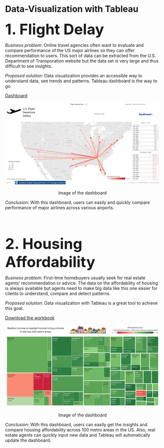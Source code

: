 # Data-Visualization with Tableau

<font size="+10">**1. Flight Delay**</font>

*Business problem*: Online travel agencies often want to evaluate and compare performance of the US major airlines so they can offer recommendation to users. This sort of data can be extracted from the U.S. Department of Transporation website but the data set is very large and thus difficult to see insights.

*Proposed solution*: Data visualization provides an accessible way to understand data, see trends and patterns. Tableau dashboard is the way to go.

[Dashboard](https://public.tableau.com/profile/hai.pham1524#!/vizhome/FlightDelays_16118036171140/Departures)

![Image of the dashboard](https://github.com/hai-dong-pham/hai-dong-pham.github.io/blob/master/assets/Flight%20Delay/Departures.png)
<p align="center">Image of the dashboard</p>

*Conclusion*: With this dashboard, users can easily and quickly compare performance of major airlines across various airports.
                                                      
<br />                          
<br />
<br />                     
                   

<font size="+10">**2. Housing Affordability**</font>

*Business problem*: First-time homebuyers usually seek for real estate agents’ recommendation or advice. The data on the affordability of housing is always available but agents need to make big data like this one easier for clients to understand, compare and detect patterns.

*Proposed solution*: Data visualization with Tableau is a great tool to achieve this goal.

[Download the workbook](https://www.dropbox.com/s/ie6y5zpox1zx6u4/Housing%20Affordability.twbx?dl=0)

![Image of the dashboard](https://github.com/hai-dong-pham/hai-dong-pham.github.io/blob/master/assets/Housing%20Affordability/affordable-housing.png)
<p align="center">Image of the dashboard</p>

*Conclusion*: With this dashboard, users can easily get the insights and compare housing affordability across 100 metro areas in the US. Also, real estate agents can quickly input new data and Tableau will automatically update the dashboard.
